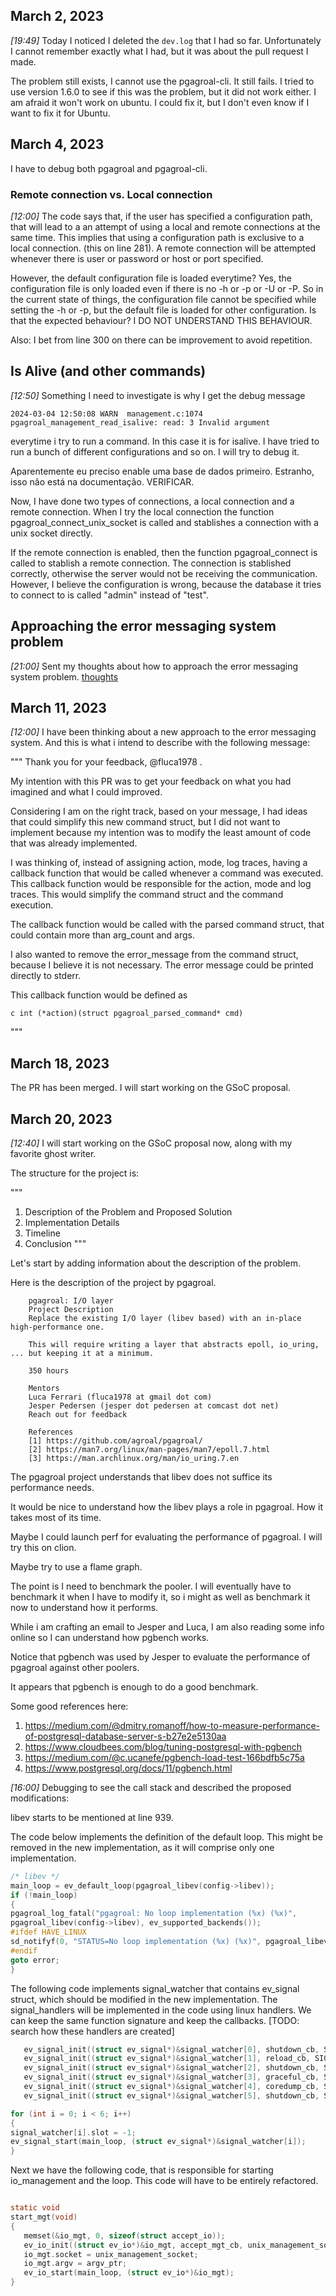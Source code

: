 ## March 2, 2023

*[19:49]* Today I noticed I deleted the `dev.log` that I had so far. Unfortunately I cannot remember exactly what I had,
but it was about the pull request I made.

The problem still exists, I cannot use the pgagroal-cli. It still fails. I tried to use version 1.6.0 to see if this was
the problem, but it did not work either. I am afraid it won't work on ubuntu. I could fix it, but I don't even know if
I want to fix it for Ubuntu.

## March 4, 2023

I have to debug both pgagroal and pgagroal-cli.

### Remote connection vs. Local connection

*[12:00]* The code says that, if the user has specified a configuration path, that will lead to a an attempt of using a
local and remote connections at the same time. This implies that using a configuration path is exclusive to a local connection.
(this on line 281). A remote connection will be attempted whenever there is user or password or host or port
specified.

However, the default configuration file is loaded everytime? Yes, the configuration file is only loaded even if there is no
-h or -p or -U or -P. So in the current state of things, the configuration file cannot be specified while setting the -h
or -p, but the default file is loaded for other configuration. Is that the expected behaviour? I DO NOT UNDERSTAND THIS
BEHAVIOUR.

Also: I bet from line 300 on there can be improvement to avoid repetition.

## Is Alive (and other commands)

*[12:50]* Something I need to investigate is why I get the debug message

```
2024-03-04 12:50:08 WARN  management.c:1074 pgagroal_management_read_isalive: read: 3 Invalid argument
```

everytime i try to run a command. In this case it is for isalive. I have tried to run a bunch of different configurations
and so on. I will try to debug it.

Aparentemente eu preciso enable uma base de dados primeiro. Estranho, isso não está na documentação. VERIFICAR.

Now, I have done two types of connections, a local connection and a remote connection. When I try the local connection
the function pgagroal_connect_unix_socket is called and stablishes a connection with a unix socket directly.

If the remote connection is enabled, then the function pgagroal_connect is called to stablish a remote connection.
The connection is stablished correctly, otherwise the server would not be receiving the communication. However, I believe the
configuration is wrong, because the database it tries to connect to is called "admin" instead of "test".

## Approaching the error messaging system problem

*[21:00]* Sent my thoughts about how to approach the error messaging system problem. [thoughts](https://github.com/agroal/pgagroal/issues/403)

## March 11, 2023

*[12:00]* I have been thinking about a new approach to the error messaging system. And this is what i intend to describe with the following message:

"""
Thank you for your feedback, @fluca1978 .

My intention with this PR was to get your feedback on what you had imagined and what I could improved.

Considering I am on the right track, based on your message, I had ideas that could simplify this new command struct, but I did not want to implement because my intention was to modify the least amount of code that was already implemented.

I was thinking of, instead of assigning action, mode, log traces, having a callback function that would be called whenever a command was executed. This callback function would be responsible for the action, mode and log traces. This would simplify the command struct and the command execution.

The callback function would be called with the parsed command struct, that could contain more than arg_count and args.

I also wanted to remove the error_message from the command struct, because I believe it is not necessary. The error message could be printed directly to stderr.

This callback function would be defined as 

```c int (*action)(struct pgagroal_parsed_command* cmd)```

"""


## March 18, 2023

The PR has been merged. I will start working on the GSoC proposal.

## March 20, 2023

*[12:40]* I will start working on the GSoC proposal now, along with my favorite ghost writer.

The structure for the project is:

"""
1. Description of the Problem and Proposed Solution
2. Implementation Details
3. Timeline
4. Conclusion
"""

Let's start by adding information about the description of the problem.

Here is the description of the project by pgagroal.

```
    pgagroal: I/O layer
    Project Description
    Replace the existing I/O layer (libev based) with an in-place high-performance one.

    This will require writing a layer that abstracts epoll, io_uring, ... but keeping it at a minimum.

    350 hours

    Mentors
    Luca Ferrari (fluca1978 at gmail dot com)
    Jesper Pedersen (jesper dot pedersen at comcast dot net)
    Reach out for feedback

    References
    [1] https://github.com/agroal/pgagroal/
    [2] https://man7.org/linux/man-pages/man7/epoll.7.html
    [3] https://man.archlinux.org/man/io_uring.7.en
```

The pgagroal project understands that libev does not suffice its performance needs.

It would be nice to understand how the libev plays a role in pgagroal. How it takes most of its time.

Maybe I could launch perf for evaluating the performance of pgagroal. I will try this on clion.

Maybe try to use a flame graph.

The point is I need to benchmark the pooler. I will eventually have to benchmark it when I have to modify it,
so i might as well as benchmark it now to understand how it performs.

While i am crafting an email to Jesper and Luca, I am also reading some info online so I can understand how pgbench works.

Notice that pgbench was used by Jesper to evaluate the performance of pgagroal against other poolers.

It appears that pgbench is enough to do a good benchmark.

Some good references here:

1. https://medium.com/@dmitry.romanoff/how-to-measure-performance-of-postgresql-database-server-s-b27e2e5130aa
2. https://www.cloudbees.com/blog/tuning-postgresql-with-pgbench
3. https://medium.com/@c.ucanefe/pgbench-load-test-166bdfb5c75a
4. https://www.postgresql.org/docs/11/pgbench.html 

*[16:00]* Debugging to see the call stack and described the 
proposed modifications:

libev starts to be mentioned at line 939.

The code below implements the definition of the default loop.
This might be removed in the new implementation, as it will
comprise only one implementation.


```c
/* libev */
main_loop = ev_default_loop(pgagroal_libev(config->libev));
if (!main_loop)
{
pgagroal_log_fatal("pgagroal: No loop implementation (%x) (%x)",
pgagroal_libev(config->libev), ev_supported_backends());
#ifdef HAVE_LINUX
sd_notifyf(0, "STATUS=No loop implementation (%x) (%x)", pgagroal_libev(config->libev), ev_supported_backends());
#endif
goto error;
}
```

The following code implements signal_watcher that contains ev_signal
struct, which should be modified in the new implementation. The
signal_handlers will be implemented in the code using linux handlers.
We can keep the same function signature and keep the callbacks.
[TODO: search how these handlers are created]

```c
   ev_signal_init((struct ev_signal*)&signal_watcher[0], shutdown_cb, SIGTERM);
   ev_signal_init((struct ev_signal*)&signal_watcher[1], reload_cb, SIGHUP);
   ev_signal_init((struct ev_signal*)&signal_watcher[2], shutdown_cb, SIGINT);
   ev_signal_init((struct ev_signal*)&signal_watcher[3], graceful_cb, SIGTRAP);
   ev_signal_init((struct ev_signal*)&signal_watcher[4], coredump_cb, SIGABRT);
   ev_signal_init((struct ev_signal*)&signal_watcher[5], shutdown_cb, SIGALRM);

for (int i = 0; i < 6; i++)
{
signal_watcher[i].slot = -1;
ev_signal_start(main_loop, (struct ev_signal*)&signal_watcher[i]);
}

```

Next we have the following code, that is responsible for starting io_management and the loop.
This code will have to be entirely refactored.

```c

static void
start_mgt(void)
{
   memset(&io_mgt, 0, sizeof(struct accept_io));
   ev_io_init((struct ev_io*)&io_mgt, accept_mgt_cb, unix_management_socket, EV_READ);
   io_mgt.socket = unix_management_socket;
   io_mgt.argv = argv_ptr;
   ev_io_start(main_loop, (struct ev_io*)&io_mgt);
}

```


